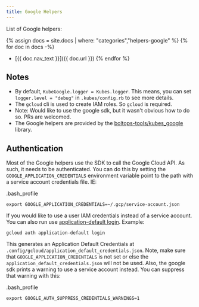 ```yaml
---
title: Google Helpers
---
```


List of Google helpers:

{% assign docs = site.docs | where: "categories","helpers-google" %}
{% for doc in docs -%}
  * [{{ doc.nav_text }}]({{ doc.url }})
{% endfor %}

## Notes

* By default, `KubeGoogle.logger = Kubes.logger`. This means, you can set `logger.level = "debug"` in `.kubes/config.rb` to see more details.
* The `gcloud` cli is used to create IAM roles. So `gcloud` is required.
* Note: Would like to use the google sdk, but it wasn't obvious how to do so. PRs are welcomed.
* The Google helpers are provided by the [boltops-tools/kubes_google](https://github.com/boltops-tools/kubes_google) library.

## Authentication

Most of the Google helpers use the SDK to call the Google Cloud API. As such, it needs to be authenticated.  You can do this by setting the `GOOGLE_APPLICATION_CREDENTIALS` environment variable point to the path with a service account credentials file. IE:

.bash_profile

    export GOOGLE_APPLICATION_CREDENTIALS=~/.gcp/service-account.json

If you would like to use a user IAM credentials instead of a service account. You can also run use [application-default login](https://cloud.google.com/sdk/gcloud/reference/auth/application-default/login). Example:

    gcloud auth application-default login

This generates an Application Default Credentials at `.config/gcloud/application_default_credentials.json`. Note, make sure that `GOOGLE_APPLICATION_CREDENTIALS` is not set or else the `application_default_credentials.json` will not be used.  Also, the google sdk prints a warning to use a service account instead. You can suppress that warning with this:

.bash_profile

    export GOOGLE_AUTH_SUPPRESS_CREDENTIALS_WARNINGS=1

